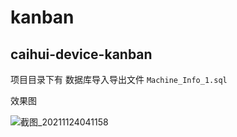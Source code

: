 # kanban
## caihui-device-kanban

项目目录下有 数据库导入导出文件 `Machine_Info_1.sql`

效果图

![截图_20211124041158](C:/Users/sontech202006/Desktop/截图_20211124041158.png)